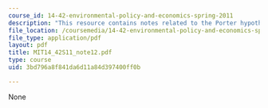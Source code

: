 ```yaml
---
course_id: 14-42-environmental-policy-and-economics-spring-2011
description: "This resource contains notes related to the Porter hypothesis.\r\n"
file_location: /coursemedia/14-42-environmental-policy-and-economics-spring-2011/3bd796a8f841da6d11a84d397400ff0b_MIT14_42S11_note12.pdf
file_type: application/pdf
layout: pdf
title: MIT14_42S11_note12.pdf
type: course
uid: 3bd796a8f841da6d11a84d397400ff0b

---
```

None